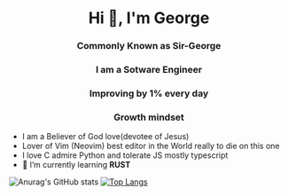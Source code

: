<h1 align="center">Hi 👋, I'm George</h1>
<h3 align="center">Commonly Known as Sir-George</h3>
<h3 align="center">I am a Sotware Engineer</h3>
<h3 align="center">Improving by 1% every day</h3>
<h3 align="center">Growth mindset</h3>


- I am a Believer of God love(devotee of Jesus)
- Lover of Vim (Neovim) best editor in the World really to die on this one
- I love C admire Python and tolerate JS mostly typescript
- 🌱 I’m currently learning **RUST**
<img src="https://github-readme-stats.vercel.app/api?username=sir-george2500&show_icons=true&theme=dracula" alt="Anurag's GitHub stats">

<picture>
<a href="https://github-readme-stats-two-eta-17.vercel.app">
  <img src="https://github-readme-stats.vercel.app/api/top-langs/?username=sir-george2500&layout=pie" alt="Top Langs">
</a>
</picture>
